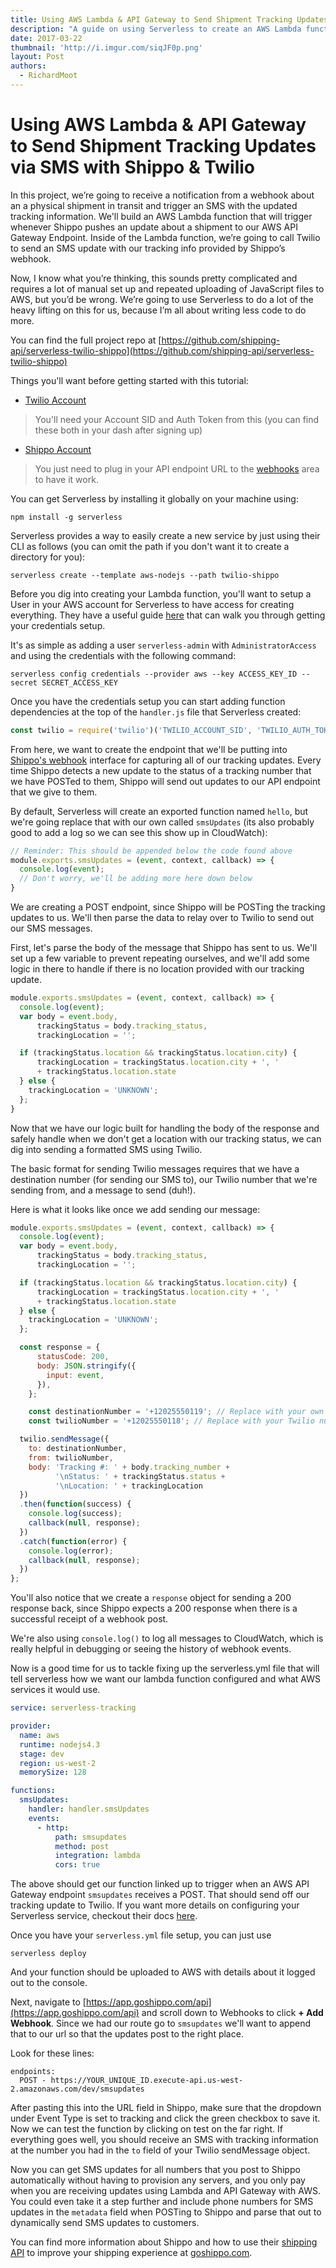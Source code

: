```yaml
---
title: Using AWS Lambda & API Gateway to Send Shipment Tracking Updates via SMS with Shippo & Twilio
description: "A guide on using Serverless to create an AWS Lambda function that triggers on updates sent to AWS API Gateway to send SMS updates via Twilio for shipments you're tracking using Shippo"
date: 2017-03-22
thumbnail: 'http://i.imgur.com/siqJF0p.png'
layout: Post
authors:
  - RichardMoot
---
```


# Using AWS Lambda & API Gateway to Send Shipment Tracking Updates via SMS with Shippo & Twilio

In this project, we’re going to receive a notification from a webhook about an a physical shipment in transit and trigger an SMS with the updated tracking information.  We'll build an AWS Lambda function that will trigger whenever Shippo pushes an update about a shipment to our AWS API Gateway Endpoint. Inside of the Lambda function, we’re going to call Twilio to send an SMS update with our tracking info provided by Shippo’s webhook.

Now, I know what you’re thinking, this sounds pretty complicated and requires a lot of manual set up and repeated uploading of JavaScript files to AWS, but you’d be wrong. We’re going to use Serverless to do a lot of the heavy lifting on this for us, because I’m all about writing less code to do more.

You can find the full project repo at [https://github.com/shipping-api/serverless-twilio-shippo](https://github.com/shipping-api/serverless-twilio-shippo)

Things you'll want before getting started with this tutorial:

* [Twilio Account](https://www.twilio.com/try-twilio)

> You'll need your Account SID and Auth Token from this (you can find these both in your dash after signing up)

* [Shippo Account](https://goshippo.com/register)

> You just need to plug in your API endpoint URL to the [webhooks](https://goshippo.com/docs/webhooks) area to have it work.

You can get Serverless by installing it globally on your machine using:

`npm install -g serverless`

Serverless provides a way to easily create a new service by just using their CLI as follows (you can omit the path if you don't want it to create a directory for you):

`serverless create --template aws-nodejs --path twilio-shippo`

Before you dig into creating your Lambda function, you'll want to setup a User in your AWS account for Serverless to have access for creating everything. They have a useful guide [here](https://serverless.com/framework/docs/providers/aws/guide/credentials/) that can walk you through getting your credentials setup.

It's as simple as adding a user `serverless-admin` with `AdministratorAccess` and using the credentials with the following command:

`serverless config credentials --provider aws --key ACCESS_KEY_ID --secret SECRET_ACCESS_KEY`

Once you have the credentials setup you can start adding function dependencies at the top of the `handler.js` file that Serverless created:

```javascript
const twilio = require('twilio')('TWILIO_ACCOUNT_SID', 'TWILIO_AUTH_TOKEN');
```

From here, we want to create the endpoint that we'll be putting into [Shippo's webhook](https://goshippo.com/docs/webhooks) interface for capturing all of our tracking updates. Every time Shippo detects a new update to the status of a tracking number that we have POSTed to them, Shippo will send out updates to our API endpoint that we give to them.

By default, Serverless will create an exported function named `hello`, but we're going replace that with our own called `smsUpdates` (its also probably good to add a log so we can see this show up in CloudWatch):
```javascript
// Reminder: This should be appended below the code found above
module.exports.smsUpdates = (event, context, callback) => {
  console.log(event);
  // Don't worry, we'll be adding more here down below
}
```

We are creating a POST endpoint, since Shippo will be POSTing the tracking updates to us. We'll then parse the data to relay over to Twilio to send out our SMS messages.

First, let's parse the body of the message that Shippo has sent to us. We'll set up a few variable to prevent repeating ourselves, and we'll add some logic in there to handle if there is no location provided with our tracking update.

```javascript
module.exports.smsUpdates = (event, context, callback) => {
  console.log(event);
  var body = event.body,
      trackingStatus = body.tracking_status,
      trackingLocation = '';

  if (trackingStatus.location && trackingStatus.location.city) {
      trackingLocation = trackingStatus.location.city + ', '
      + trackingStatus.location.state
  } else {
    trackingLocation = 'UNKNOWN';
  };
}
```
Now that we have our logic built for handling the body of the response and safely handle when we don't get a location with our tracking status, we can dig into sending a formatted SMS using Twilio.

The basic format for sending Twilio messages requires that we have a destination number (for sending our SMS to), our Twilio number that we're sending from, and a message to send (duh!).

Here is what it looks like once we add sending our message:
```javascript
module.exports.smsUpdates = (event, context, callback) => {
  console.log(event);
  var body = event.body,
      trackingStatus = body.tracking_status,
      trackingLocation = '';

  if (trackingStatus.location && trackingStatus.location.city) {
      trackingLocation = trackingStatus.location.city + ', '
      + trackingStatus.location.state
  } else {
    trackingLocation = 'UNKNOWN';
  };

  const response = {
      statusCode: 200,
      body: JSON.stringify({
        input: event,
      }),
    };

	const destinationNumber = '+12025550119'; // Replace with your own number
	const twilioNumber = '+12025550118'; // Replace with your Twilio number

  twilio.sendMessage({
    to: destinationNumber,
    from: twilioNumber,
    body: 'Tracking #: ' + body.tracking_number +
          '\nStatus: ' + trackingStatus.status +
          '\nLocation: ' + trackingLocation
  })
  .then(function(success) {
    console.log(success);
    callback(null, response);
  })
  .catch(function(error) {
    console.log(error);
    callback(null, response);
  })
};
```

You'll also notice that we create a `response` object for sending a 200 response back, since Shippo expects a 200 response when there is a successful receipt of a webhook post.

We're also using `console.log()` to log all messages to CloudWatch, which is really helpful in debugging or seeing the history of webhook events.

Now is a good time for us to tackle fixing up the serverless.yml file that will tell serverless how we want our lambda function configured and what AWS services it would use.

```yml
service: serverless-tracking

provider:
  name: aws
  runtime: nodejs4.3
  stage: dev
  region: us-west-2
  memorySize: 128

functions:
  smsUpdates:
    handler: handler.smsUpdates
    events:
      - http:
          path: smsupdates
          method: post
          integration: lambda
          cors: true
```

The above should get our function linked up to trigger when an AWS API Gateway endpoint `smsupdates` receives a POST. That should send off our tracking update to Twilio. If you want more details on configuring your Serverless service, checkout their docs [here](https://serverless.com/framework/docs/providers/aws/guide/services/).

Once you have your `serverless.yml` file setup, you can just use

`serverless deploy`

And your function should be uploaded to AWS with details about it logged out to the console.

Next, navigate to [https://app.goshippo.com/api](https://app.goshippo.com/api) and scroll down to Webhooks to click **+ Add Webhook**. Since we had our route go to `smsupdates` we'll want to append that to our url so that the updates post to the right place.

Look for these lines:

```
endpoints:
  POST - https://YOUR_UNIQUE_ID.execute-api.us-west-2.amazonaws.com/dev/smsupdates
```

After pasting this into the URL field in Shippo, make sure that the dropdown under Event Type is set to tracking and click the green checkbox to save it. Now we can test the function by clicking on test on the far right. If everything goes well, you should receive an SMS with tracking information at the number you had in the `to` field of your Twilio sendMessage object.

Now you can get SMS updates for all numbers that you post to Shippo automatically without having to provision any servers, and you only pay when you are receiving updates using Lambda and API Gateway with AWS. You could even take it a step further and include phone numbers for SMS updates in the `metadata` field when POSTing to Shippo and parse that out to dynamically send SMS updates to customers.

You can find more information about Shippo and how to use their [shipping API](https://goshippo.com/docs) to improve your shipping experience at [goshippo.com](https://goshippo.com).
